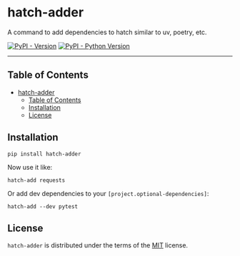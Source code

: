 # hatch-adder

A command to add dependencies to hatch similar to uv, poetry, etc.

[![PyPI - Version](https://img.shields.io/pypi/v/hatch-adder.svg)](https://pypi.org/project/hatch-adder)
[![PyPI - Python Version](https://img.shields.io/pypi/pyversions/hatch-adder.svg)](https://pypi.org/project/hatch-adder)

-----

## Table of Contents

- [hatch-adder](#hatch-adder)
  - [Table of Contents](#table-of-contents)
  - [Installation](#installation)
  - [License](#license)

## Installation

```console
pip install hatch-adder
```

Now use it like:
```
hatch-add requests
```

Or add dev dependencies to your `[project.optional-dependencies]`:
```
hatch-add --dev pytest
```

## License

`hatch-adder` is distributed under the terms of the [MIT](https://spdx.org/licenses/MIT.html) license.
